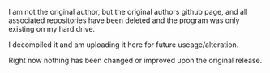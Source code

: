 I am not the original author, but the original authors github page, and all associated repositories have been deleted
and the program was only existing on my hard drive. 

I decompiled it and am uploading it here for future useage/alteration.

Right now nothing has been changed or improved upon the original release. 
